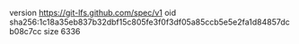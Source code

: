 version https://git-lfs.github.com/spec/v1
oid sha256:1c18a35eb837b32dbf15c805fe3f0f3df05a85ccb5e5e2fa1d84857dcb08c7cc
size 6336
